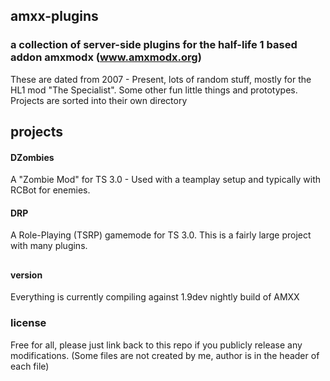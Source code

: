 ## amxx-plugins
### a collection of server-side plugins for the half-life 1 based addon amxmodx (www.amxmodx.org)
These are dated from 2007 - Present, lots of random stuff, mostly for the HL1 mod "The Specialist".
Some other fun little things and prototypes. Projects are sorted into their own directory

## projects
#### DZombies
A "Zombie Mod" for TS 3.0 - Used with a teamplay setup and typically with RCBot for enemies.

#### DRP
A Role-Playing (TSRP) gamemode for TS 3.0. This is a fairly large project with many plugins.


##
#### version
Everything is currently compiling against 1.9dev nightly build of AMXX
 
### license
Free for all, please just link back to this repo if you publicly release any modifications. (Some files are not created by me, author is in the header of each file)
